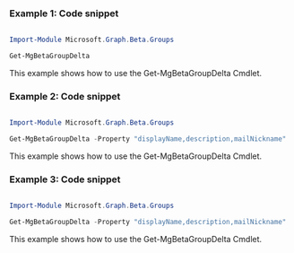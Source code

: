 ### Example 1: Code snippet

```powershell

Import-Module Microsoft.Graph.Beta.Groups

Get-MgBetaGroupDelta

```
This example shows how to use the Get-MgBetaGroupDelta Cmdlet.

### Example 2: Code snippet

```powershell

Import-Module Microsoft.Graph.Beta.Groups

Get-MgBetaGroupDelta -Property "displayName,description,mailNickname" 

```
This example shows how to use the Get-MgBetaGroupDelta Cmdlet.

### Example 3: Code snippet

```powershell

Import-Module Microsoft.Graph.Beta.Groups

Get-MgBetaGroupDelta -Property "displayName,description,mailNickname" 

```
This example shows how to use the Get-MgBetaGroupDelta Cmdlet.


